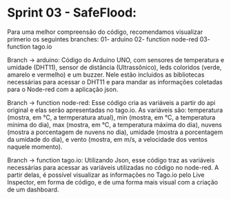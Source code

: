 # Sprint 03 - SafeFlood:
Para uma melhor compreensão do código, recomendamos visualizar primerio os seguintes branches:
01- arduino
02- function node-red
03- function tago.io

Branch -> arduino:
Código do Arduino UNO, com sensores de temperatura e umidade (DHT11), sensor de distância (Ultrassônico), leds coloridos (verde, amarelo e vermelho) e um buzzer. Nele estão incluidos as bibliotecas necessárias para acessar o DHT11 e para mandar as informações coletadas para o Node-red com a aplicação json.

Branch -> function node-red:
Esse código cria as variáveis a partir do api original e elas serão apresentadas no tago.io. As variáveis são: temperatura (mostra, em °C, a termperatura atual), min (mostra, em °C, a temperatura mínima do dia), max (mostra, em °C, a temperatura máxima do dia), nuvens (mostra a porcentagem de nuvens no dia), umidade (mostra a porcentagem da umidade do dia), e vento (mostra, em m/s, a velocidade dos ventos naquele momento).

Branch -> function tago.io:
Utilizando Json, esse código traz as variáveis necessárias para acessar as variáveis utilizadas no código no node-red. A partir delas, é possível visualizar as informações no Tago.io pelo Live Inspector, em forma de código, e de uma forma mais visual com a  criação de um dashboard.
